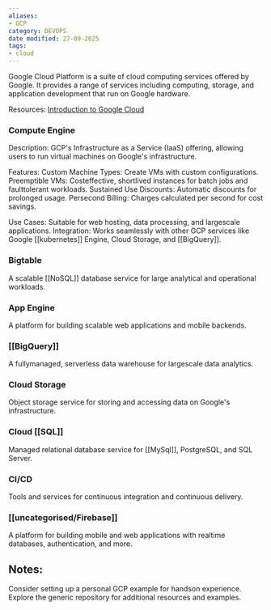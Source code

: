 ```yaml
---
aliases:
- GCP
category: DEVOPS
date modified: 27-09-2025
tags:
- cloud
---
```

Google Cloud Platform is a suite of cloud computing services offered by Google. It provides a range of services including computing, storage, and application development that run on Google hardware.

Resources:
 [Introduction to Google Cloud](https://www.youtube.com/watch?v=IeMYQqJeK4)
### Compute Engine

 Description: GCP's Infrastructure as a Service (IaaS) offering, allowing users to run virtual machines on Google's infrastructure.
 
 Features:
   Custom Machine Types: Create VMs with custom configurations.
   Preemptible VMs: Costeffective, shortlived instances for batch jobs and faulttolerant workloads.
   Sustained Use Discounts: Automatic discounts for prolonged usage.
   Persecond Billing: Charges calculated per second for cost savings.
   
 Use Cases: Suitable for web hosting, data processing, and largescale applications.
 Integration: Works seamlessly with other GCP services like Google [[kubernetes]] Engine, Cloud Storage, and [[BigQuery]].

### Bigtable
 A scalable [[NoSQL]] database service for large analytical and operational workloads.

### App Engine
 A platform for building scalable web applications and mobile backends.

### [[BigQuery]]
 A fullymanaged, serverless data warehouse for largescale data analytics.

### Cloud Storage
 Object storage service for storing and accessing data on Google's infrastructure.

### Cloud [[SQL]]
 Managed relational database service for [[MySql]], PostgreSQL, and SQL Server.

### CI/CD
 Tools and services for continuous integration and continuous delivery.

### [[uncategorised/Firebase]]
 A platform for building mobile and web applications with realtime databases, authentication, and more.

## Notes:
 Consider setting up a personal GCP example for handson experience.
 Explore the generic repository for additional resources and examples.
